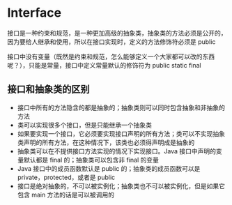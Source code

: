 # Interface
接口是一种约束和规范，是一种更加高级的抽象类，抽象类的方法必须是公开的，因为要给人继承和使用，所以在接口实现时，定义的方法修饰符必须是 public

接口中没有变量（既然是约束和规范，怎么能够定义一个大家都可以改的东西呢？），只能是常量，接口中定义常量默认的修饰符为 public static final 

## 接口和抽象类的区别

- 接口中所有的方法隐含的都是抽象的；抽象类则可以同时包含抽象和非抽象的方法
- 类可以实现很多个接口，但是只能继承一个抽象类
- 如果要实现一个接口，它必须要实现接口声明的所有方法；类可以不实现抽象类声明的所有方法，在这种情况下，该类也必须得声明成是抽象的
- 抽象类可以在不提供接口方法实现的情况下实现接口。Java 接口中声明的变量默认都是 final 的；抽象类可以包含非 final 的变量
- Java 接口中的成员函数默认是 public 的；抽象类的成员函数可以是 private，protected，或者是 public
- 接口是绝对抽象的，不可以被实例化；抽象类也不可以被实例化，但是如果它包含 main 方法的话是可以被调用的
